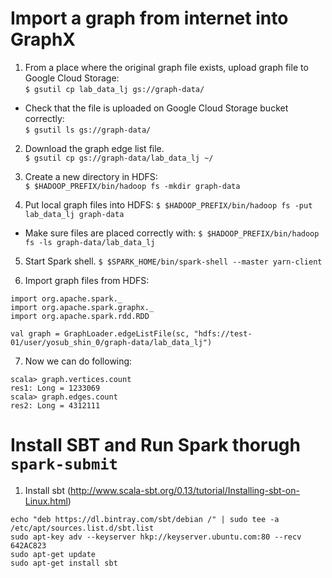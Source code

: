 # Import a graph from internet into GraphX

1. From a place where the original graph file exists, upload graph file to Google Cloud Storage:   
  `$ gsutil cp lab_data_lj gs://graph-data/`
  * Check that the file is uploaded on Google Cloud Storage bucket correctly:   
    `$ gsutil ls gs://graph-data/`

2. Download the graph edge list file.  
  `$ gsutil cp gs://graph-data/lab_data_lj ~/`

3. Create a new directory in HDFS:  
  `$ $HADOOP_PREFIX/bin/hadoop fs -mkdir graph-data`
  
4. Put local graph files into HDFS:
  `$ $HADOOP_PREFIX/bin/hadoop fs -put lab_data_lj graph-data`
  * Make sure files are placed correctly with:
    `$ $HADOOP_PREFIX/bin/hadoop fs -ls graph-data/lab_data_lj`

5. Start Spark shell.
  `$ $SPARK_HOME/bin/spark-shell --master yarn-client`
  
6. Import graph files from HDFS:

  ```
  import org.apache.spark._
  import org.apache.spark.graphx._
  import org.apache.spark.rdd.RDD
  
  val graph = GraphLoader.edgeListFile(sc, "hdfs://test-01/user/yosub_shin_0/graph-data/lab_data_lj")
  ```
  
7. Now we can do following:

  ```
  scala> graph.vertices.count
  res1: Long = 1233069
  scala> graph.edges.count
  res2: Long = 4312111
  ```
  
# Install SBT and Run Spark thorugh `spark-submit`

1. Install sbt (http://www.scala-sbt.org/0.13/tutorial/Installing-sbt-on-Linux.html)  
  
  ```
  echo "deb https://dl.bintray.com/sbt/debian /" | sudo tee -a /etc/apt/sources.list.d/sbt.list
  sudo apt-key adv --keyserver hkp://keyserver.ubuntu.com:80 --recv 642AC823
  sudo apt-get update
  sudo apt-get install sbt
  ```

